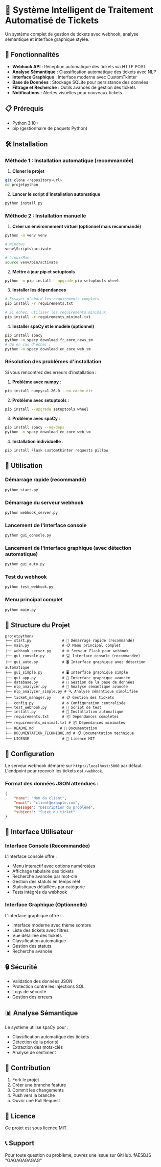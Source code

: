 # 🎫 Système Intelligent de Traitement Automatisé de Tickets

Un système complet de gestion de tickets avec webhook, analyse sémantique et interface graphique stylée.

## 🚀 Fonctionnalités

- **Webhook API** : Réception automatique des tickets via HTTP POST
- **Analyse Sémantique** : Classification automatique des tickets avec NLP
- **Interface Graphique** : Interface moderne avec CustomTkinter
- **Base de Données** : Stockage SQLite pour persistance des données
- **Filtrage et Recherche** : Outils avancés de gestion des tickets
- **Notifications** : Alertes visuelles pour nouveaux tickets

## 📋 Prérequis

- Python 3.10+
- pip (gestionnaire de paquets Python)

## 🛠️ Installation

### Méthode 1 : Installation automatique (recommandée)

1. **Cloner le projet**
```bash
git clone <repository-url>
cd projetpython
```

2. **Lancer le script d'installation automatique**
```bash
python install.py
```

### Méthode 2 : Installation manuelle

1. **Créer un environnement virtuel (optionnel mais recommandé)**
```bash
python -m venv venv

# Windows
venv\Scripts\activate

# Linux/Mac
source venv/bin/activate
```

2. **Mettre à jour pip et setuptools**
```bash
python -m pip install --upgrade pip setuptools wheel
```

3. **Installer les dépendances**
```bash
# Essayer d'abord les requirements complets
pip install -r requirements.txt

# Si échec, utiliser les requirements minimaux
pip install -r requirements_minimal.txt
```

4. **Installer spaCy et le modèle (optionnel)**
```bash
pip install spacy
python -m spacy download fr_core_news_sm
# Ou en cas d'échec :
python -m spacy download en_core_web_sm
```

### Résolution des problèmes d'installation

Si vous rencontrez des erreurs d'installation :

1. **Problème avec numpy** :
```bash
pip install numpy>=1.26.0 --no-cache-dir
```

2. **Problème avec setuptools** :
```bash
pip install --upgrade setuptools wheel
```

3. **Problème avec spaCy** :
```bash
pip install spacy --no-deps
python -m spacy download en_core_web_sm
```

4. **Installation individuelle** :
```bash
pip install Flask customtkinter requests pillow
```

## 🎯 Utilisation

### Démarrage rapide (recommandé)
```bash
python start.py
```

### Démarrage du serveur webhook
```bash
python webhook_server.py
```

### Lancement de l'interface console
```bash
python gui_console.py
```

### Lancement de l'interface graphique (avec détection automatique)
```bash
python gui_auto.py
```

### Test du webhook
```bash
python test_webhook.py
```

### Menu principal complet
```bash
python main.py
```

## 📁 Structure du Projet

```
projetpython/
├── start.py              # 🚀 Démarrage rapide (recommandé)
├── main.py               # 📋 Menu principal complet
├── webhook_server.py     # 🌐 Serveur Flask pour webhook
├── gui_console.py        # 💻 Interface console (recommandée)
├── gui_auto.py           # 🖥️ Interface graphique avec détection automatique
├── gui_simple.py         # 🖥️ Interface graphique simple
├── gui_app.py            # 🎨 Interface graphique avancée
├── database.py           # 💾 Gestion de la base de données
├── nlp_analyzer.py       # 🧠 Analyse sémantique avancée
├── nlp_analyzer_simple.py # 🔍 Analyse sémantique simplifiée
├── ticket_manager.py     # 📋 Gestion des tickets
├── config.py             # ⚙️ Configuration centralisée
├── test_webhook.py       # 🧪 Script de test
├── install.py            # 🔧 Installation automatique
├── requirements.txt      # 📦 Dépendances complètes
├── requirements_minimal.txt # 📦 Dépendances minimales
├── README.md            # 📖 Documentation
├── DOCUMENTATION_TECHNIQUE.md # 📋 Documentation technique
└── LICENSE               # 📄 Licence MIT
```

## 🔧 Configuration

Le serveur webhook démarre sur `http://localhost:5000` par défaut.
L'endpoint pour recevoir les tickets est `/webhook`.

### Format des données JSON attendues :
```json
{
    "name": "Nom du client",
    "email": "client@example.com",
    "message": "Description du problème",
    "subject": "Sujet du ticket"
}
```

## 🎨 Interface Utilisateur

### Interface Console (Recommandée)
L'interface console offre :
- Menu interactif avec options numérotées
- Affichage tabulaire des tickets
- Recherche avancée par mot-clé
- Gestion des statuts en temps réel
- Statistiques détaillées par catégorie
- Tests intégrés du webhook

### Interface Graphique (Optionnelle)
L'interface graphique offre :
- Interface moderne avec thème sombre
- Liste des tickets avec filtres
- Vue détaillée des tickets
- Classification automatique
- Gestion des statuts
- Recherche avancée

## 🔒 Sécurité

- Validation des données JSON
- Protection contre les injections SQL
- Logs de sécurité
- Gestion des erreurs

## 📊 Analyse Sémantique

Le système utilise spaCy pour :
- Classification automatique des tickets
- Détection de la priorité
- Extraction des mots-clés
- Analyse de sentiment

## 🤝 Contribution

1. Fork le projet
2. Créer une branche feature
3. Commit les changements
4. Push vers la branche
5. Ouvrir une Pull Request

## 📄 Licence

Ce projet est sous licence MIT.

## 📞 Support

Pour toute question ou problème, ouvrez une issue sur GitHub. f A E S B J S  
 "GAGAGAGAGAG" 
